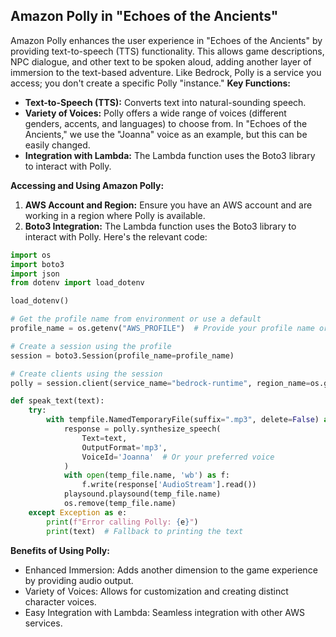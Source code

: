 ## Amazon Polly in "Echoes of the Ancients"

Amazon Polly enhances the user experience in "Echoes of the Ancients" by providing text-to-speech (TTS) functionality. This allows game descriptions, NPC dialogue, and other text to be spoken aloud, adding another layer of immersion to the text-based adventure. Like Bedrock, Polly is a service you access; you don't create a specific Polly "instance."
**Key Functions:**

*   **Text-to-Speech (TTS):** Converts text into natural-sounding speech.
*   **Variety of Voices:** Polly offers a wide range of voices (different genders, accents, and languages) to choose from. In "Echoes of the Ancients," we use the "Joanna" voice as an example, but this can be easily changed.
*   **Integration with Lambda:** The Lambda function uses the Boto3 library to interact with Polly.

**Accessing and Using Amazon Polly:**

1.  **AWS Account and Region:** Ensure you have an AWS account and are working in a region where Polly is available.
2.  **Boto3 Integration:** The Lambda function uses the Boto3 library to interact with Polly. Here's the relevant code:

```python
import os
import boto3
import json
from dotenv import load_dotenv

load_dotenv()

# Get the profile name from environment or use a default
profile_name = os.getenv("AWS_PROFILE")  # Provide your profile name or set it in .env

# Create a session using the profile
session = boto3.Session(profile_name=profile_name)

# Create clients using the session
polly = session.client(service_name="bedrock-runtime", region_name=os.getenv("region"))

def speak_text(text):
    try:
        with tempfile.NamedTemporaryFile(suffix=".mp3", delete=False) as temp_file:
            response = polly.synthesize_speech(
                Text=text,
                OutputFormat='mp3',
                VoiceId='Joanna'  # Or your preferred voice
            )
            with open(temp_file.name, 'wb') as f:
                f.write(response['AudioStream'].read())
            playsound.playsound(temp_file.name)
            os.remove(temp_file.name)
    except Exception as e:
        print(f"Error calling Polly: {e}")
        print(text)  # Fallback to printing the text
```
**Benefits of Using Polly:**

* Enhanced Immersion: Adds another dimension to the game experience by providing audio output.
* Variety of Voices: Allows for customization and creating distinct character voices.
* Easy Integration with Lambda: Seamless integration with other AWS services.
